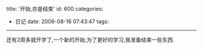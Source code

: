 title: '开始,亦是结束'
id: 600
categories:
  - 日记
date: 2006-08-16 07:43:47
tags:
---

还有2周多就开学了,一个新的开始,为了更好的学习,我准备结束一些东西.